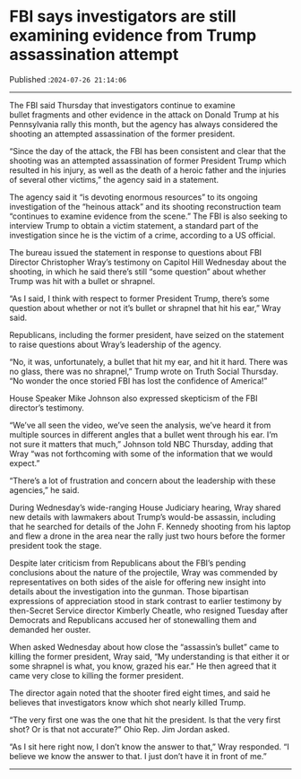 # FBI says investigators are still examining evidence from Trump assassination attempt

Published :`2024-07-26 21:14:06`

---

The FBI said Thursday that investigators continue to examine bullet fragments and other evidence in the attack on Donald Trump at his Pennsylvania rally this month, but the agency has always considered the shooting an attempted assassination of the former president.

“Since the day of the attack, the FBI has been consistent and clear that the shooting was an attempted assassination of former President Trump which resulted in his injury, as well as the death of a heroic father and the injuries of several other victims,” the agency said in a statement.

The agency said it “is devoting enormous resources” to its ongoing investigation of the “heinous attack” and its shooting reconstruction team “continues to examine evidence from the scene.” The FBI is also seeking to interview Trump to obtain a victim statement, a standard part of the investigation since he is the victim of a crime, according to a US official.

The bureau issued the statement in response to questions about FBI Director Christopher Wray’s testimony on Capitol Hill Wednesday about the shooting, in which he said there’s still “some question” about whether Trump was hit with a bullet or shrapnel.

“As I said, I think with respect to former President Trump, there’s some question about whether or not it’s bullet or shrapnel that hit his ear,” Wray said.

Republicans, including the former president, have seized on the statement to raise questions about Wray’s leadership of the agency.

“No, it was, unfortunately, a bullet that hit my ear, and hit it hard. There was no glass, there was no shrapnel,” Trump wrote on Truth Social Thursday. “No wonder the once storied FBI has lost the confidence of America!”

House Speaker Mike Johnson also expressed skepticism of the FBI director’s testimony.

“We’ve all seen the video, we’ve seen the analysis, we’ve heard it from multiple sources in different angles that a bullet went through his ear. I’m not sure it matters that much,” Johnson told NBC Thursday, adding that Wray “was not forthcoming with some of the information that we would expect.”

“There’s a lot of frustration and concern about the leadership with these agencies,” he said.

During Wednesday’s wide-ranging House Judiciary hearing, Wray shared new details with lawmakers about Trump’s would-be assassin, including that he searched for details of the John F. Kennedy shooting from his laptop and flew a drone in the area near the rally just two hours before the former president took the stage.

Despite later criticism from Republicans about the FBI’s pending conclusions about the nature of the projectile, Wray was commended by representatives on both sides of the aisle for offering new insight into details about the investigation into the gunman. Those bipartisan expressions of appreciation stood in stark contrast to earlier testimony by then-Secret Service director Kimberly Cheatle, who resigned Tuesday after Democrats and Republicans accused her of stonewalling them and demanded her ouster.

When asked Wednesday about how close the “assassin’s bullet” came to killing the former president, Wray said, “My understanding is that either it or some shrapnel is what, you know, grazed his ear.” He then agreed that it came very close to killing the former president.

The director again noted that the shooter fired eight times, and said he believes that investigators know which shot nearly killed Trump.

“The very first one was the one that hit the president. Is that the very first shot? Or is that not accurate?” Ohio Rep. Jim Jordan asked.

“As I sit here right now, I don’t know the answer to that,” Wray responded. “I believe we know the answer to that. I just don’t have it in front of me.”

---

